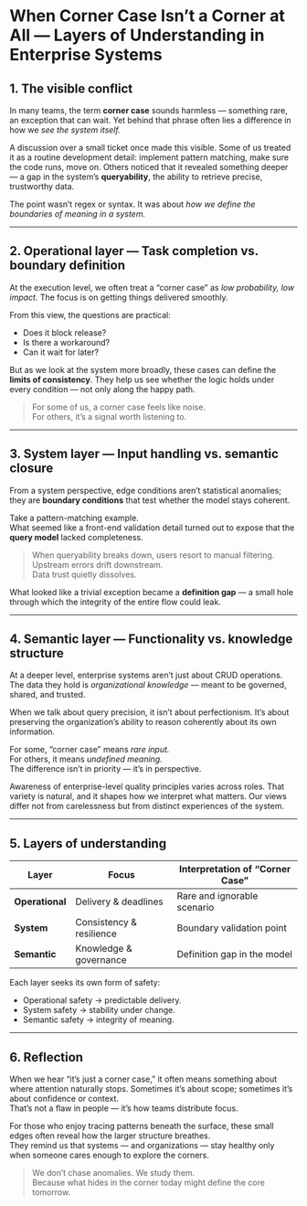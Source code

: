 # When Corner Case Isn’t a Corner at All — Layers of Understanding in Enterprise Systems

## 1. The visible conflict

In many teams, the term **corner case** sounds harmless — something rare, an exception that can wait. Yet behind that phrase often lies a difference in how we *see the system itself.*

A discussion over a small ticket once made this visible. Some of us treated it as a routine development detail: implement pattern matching, make sure the code runs, move on. Others noticed that it revealed something deeper — a gap in the system’s **queryability**, the ability to retrieve precise, trustworthy data.

The point wasn’t regex or syntax. It was about *how we define the boundaries of meaning in a system.*

---

## 2. Operational layer — Task completion vs. boundary definition

At the execution level, we often treat a “corner case” as *low probability, low impact.* The focus is on getting things delivered smoothly.

From this view, the questions are practical:
- Does it block release?  
- Is there a workaround?  
- Can it wait for later?

But as we look at the system more broadly, these cases can define the **limits of consistency**. They help us see whether the logic holds under every condition — not only along the happy path.

> For some of us, a corner case feels like noise.  
> For others, it’s a signal worth listening to.

---

## 3. System layer — Input handling vs. semantic closure

From a system perspective, edge conditions aren’t statistical anomalies; they are **boundary conditions** that test whether the model stays coherent.

Take a pattern-matching example.  
What seemed like a front-end validation detail turned out to expose that the **query model** lacked completeness.  

> When queryability breaks down, users resort to manual filtering.  
> Upstream errors drift downstream.  
> Data trust quietly dissolves.

What looked like a trivial exception became a **definition gap** — a small hole through which the integrity of the entire flow could leak.

---

## 4. Semantic layer — Functionality vs. knowledge structure

At a deeper level, enterprise systems aren’t just about CRUD operations. The data they hold is *organizational knowledge* — meant to be governed, shared, and trusted.

When we talk about query precision, it isn’t about perfectionism. It’s about preserving the organization’s ability to reason coherently about its own information.

For some, “corner case” means *rare input.*  
For others, it means *undefined meaning.*  
The difference isn’t in priority — it’s in perspective.

Awareness of enterprise-level quality principles varies across roles. That variety is natural, and it shapes how we interpret what matters. Our views differ not from carelessness but from distinct experiences of the system.

---

## 5. Layers of understanding

| Layer | Focus | Interpretation of “Corner Case” |
|--------|--------|--------------------------------|
| **Operational** | Delivery & deadlines | Rare and ignorable scenario |
| **System** | Consistency & resilience | Boundary validation point |
| **Semantic** | Knowledge & governance | Definition gap in the model |

Each layer seeks its own form of safety:  
- Operational safety → predictable delivery.  
- System safety → stability under change.  
- Semantic safety → integrity of meaning.

---

## 6. Reflection

When we hear “it’s just a corner case,” it often means something about where attention naturally stops. Sometimes it’s about scope; sometimes it’s about confidence or context.  
That’s not a flaw in people — it’s how teams distribute focus.

For those who enjoy tracing patterns beneath the surface, these small edges often reveal how the larger structure breathes.  
They remind us that systems — and organizations — stay healthy only when someone cares enough to explore the corners.

> We don’t chase anomalies. We study them.  
> Because what hides in the corner today might define the core tomorrow.

